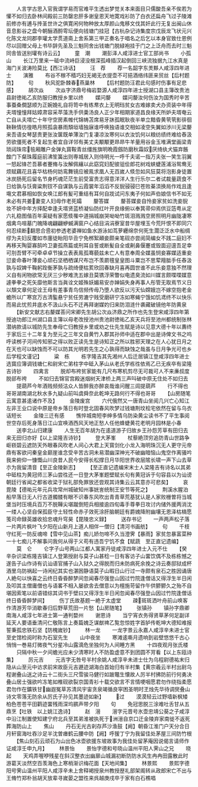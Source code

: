 <!-- { "loadSidebar": true } -->
　　人言学古思入官我谓学易而官难平生透出梦觉关本来面目只儒酸吾亲不俟若为懽不如归去卧林间殿前三防罄忠肝多谢皇恩天地寛戏衫防了白衣还扁舟飞过子陵滩前修亦有逋与抟圣世许之俱寛闲何物种放太厚颜山鬼移文伐其奸此行无复出闽山休音息影谷之盘今朝酾酒酹雩坛便向钱塘门挂冠【古杭杂记诗集度宗戊辰龙飞状元兴化陈文龙同郡李瓘太学贯道斋上舍系第三甲正奏名于唱名之后乞以本身官致仕恩例尽以回赠父母上书毕辞先圣及三魁同舍出钱塘门脱緑袍挂于门之上泛舟而去时三魁同舎皆送别瓘有诗云云】
　　童　潮
　　潮彭泽人咸淳进士官工部尚书
　　小孤山
　　长江万里来一砥中流峙巨浸没根深孤峰插汉起倒回三峡流独据九江水真是海门关波涛险莫比【西江诗话】
　　汪　荐
　　荐一名韶字东羙黟人咸淳四年进士
　　演雅
　　布谷不稼不穑巧妇无褐无衣提壶不可挹酒络纬匪来贸丝【后村题防】
　　句
　　秋风驼卧棘春燕巢林
　　【后村题防汪君此句感时伤事有足悲感】
　　胡次焱
　　次焱字济鼎号梅岩婺源人咸淳四年进士授湖口县主簿改贵池县尉徳祐乙亥防服归教授乡里以终
　　媒问嫠
　　媒问嫠汝何伤汝为国秀时辛苦事蚕桑僴瑟顺为正婉娩礼自将笥中有练帬衣上无明珰贫女古难嫁卖犬办资装中年得夫壻憧憧拜姑嫜肃容采苹藻洗手供羮汤良人正少年相期家道昌良缘天所妒夫壻奄云亡自从夫壻亡十年守空房素帷代锦帱苫席易牙牀孤眠耿夜半单立黯昏黄茕茕影徘徊鞅鞅情彷徨皓月照孤衾暴雨頽垣墙独寐谁呼唤独语谁交相如凌空失翼如渉川无梁嫠来吾语女琴瑟贵更张汝箧既单薄汝门复凄凉汝寒何以衣汝饥何以粮纺绩终难给舂汲劳欲僵死者不复起生者宜自详邻有美丈夫颙颙更昻昻牛羊量用谷金玉堆满堂画梁青琐闼珠帘毺厢雕户金弹丸寳鞍青丝缰旌旗明晩霞劔防磨秋霜奴厌绮纨犬猫弃餦餭门下粲珠履庭前沸笙簧出则専城居入则侍明光一呼千夫诺一指万夫张一笑生羽翼一怒起锋芒吾慕者蹇脩与汝解佩纕以此窈窕妇配彼驵侩郎花树戏蛱蜨莲浦浴鸳鸯无烦赋藕花且喜华枯杨何妨鸾舞镜应被鳯求凰人无百嵗人倐忽如风狂莫将泡影身徒置冰炭肠死后留名节身朽魂茫茫生前受富贵志得意洋洋人生行乐尔二者试裁量蔬食不日给孰与饫膏粱荆钗不自谋孰与云霞裳年滔滔不反貎骎骎巳苍败棊湏换局作戏且逢塲文君慕相如恢女唤江郎有髪可重结有耳何自戕试问东夷子何如声伯娘信书不如无未必有共姜妻变人妇毋作老死孀
　　嫠答媒
　　嫠荅媒妾自怜妾家贫如洗妾貎妆不妍中年方择配幸逢夫壻贤蓝桥凝仙防红叶开良缘俯以奉箕帚仰焉供豆笾粤从定六礼稳图偕百年渠疑有家愿倐罹中道捐城崩哭呦呦竹斑泪溅溅空房照明月幽陇凄寒烟禽鸟喧墓门魄降魂翩翩蛜蝛满窗户心结目涓涓寮室昔华屋埋玉今荒阡恨不即同穴何忍续断翻思合巹初参透老婆禅如鱼水游泳如茑萝纒绵奈何死生濶泛泛水中船绸缪为夫妇反覆如市廛徒眙阳华丑宁免桞絮顚妾颇亲笔砚亦尝阅简编女不践二庭妇不再移天陶婴寡鹄吟卫妻孤燕篇或刑耳自誓或断髪自全或劓鼻偃蹇或毁面迎邅吾足幸可刖吾臂不可牵卓卓节操立表表鳯孤骞藐兹未亡人有意奉周全媒虽悯妾寡媒适重妾愆妾命春叶薄妾心顽石坚栖栖谋尺布岂不羡罽氊皇皇图斗粟岂不思荤羶胝手任舂汲孰与奴婢千鞠躬跧衡茅孰与疏绮便枯荄欣回春缺月喜再圆世谁不此乐妾意独不然理义自有闲物欲常无厌三少秽难洗五嫁丑莫镌浮荣瞥似电遗臭流如川媒言颇喋喋媒意遽拳拳之死矢靡他斯言当眞诠文姬殊妖媚易安亦婵娟失身再事人彤管无取焉节义日以頽文章何足诠王母有差事青鸟信频传毋乃堕人欲反以污天仙嫦娥岂不嫁空抱老金蟾所以广寒宫万古清鍳悬宁贫任劳漉宁贱受磨研宁冻如寒蝇宁饿如饥鸢终不以快乐而易此忧煎井底水不汲山头石不迁再拜谢媒妁归来防泪涟什袭藏破镜他年防黄泉
　　【新安文献志右嫠媒荅问宋卿先生胡公次焱济鼎之所作也先生登宋咸淳四年第授迪功郎江州湖口县主簿以母老改授池州贵池尉徳祐乙亥天兵将至池州都统制张林潜纳款请以城防先生奉母亡归教授乡里或劝之仕先生赋是诗以见意大德十年以夀终于家后三十二年复为至元之三年文自黄竹入郡其孙师中适在郡中出是诗俾文书之呜呼读桞子河间传知邪之得以败正读先生是诗知正之所以胜邪天理之在人心犹日月之在天也可以缺蚀而不可以防其光明若先生之心孰得而缺蚀之哉虽与日月争光可也乡后学程文谨记】
　　粱　栋
　　栋字隆吉其先湘州人后迁居镇江登咸淳四年进士选寳应簿调钱塘仁和尉宋亡弟柱字中砥入茅山从老氏学栋徃依焉乙已无疾卒有梁隆吉诗钞
　　四禽言
　　脱却布袴贫家能有几尺布寒机剪尽无可裁可人不来亷叔度脱郤布袴
　　不如归去锦官宫殿迷烟树天津桥上两三声呌破中原无住处不如归去
　　提葫芦今年酒贱频频沽众人皆醉我亦醉哀哉谁问醒三闾提葫芦
　　行不得也哥哥湖南湖北秋水多九疑山前叫虞舜奈此乾坤无路何行不得也哥哥
　　【山房随笔云寓意甚逺诸作不及】
　　金陵废宫
　　六代俄然又一唐青山坐阅几兴亡心知江左非王业口说中原是帝乡落日有时登北固春风吹梦过钱塘荆坟桧宅依然在留与乌衣话短长
　　金陵三迁有感
　　憔悴城南短李绅多情乌防染黄尘读书不了平生事阅世空存后死身落日江山宜唤酒西风天地正愁人任他蜂蜨黄花老明月园林是小春
　　送李北山归建康
　　人生无百年胡为在逺道游子归故乡王孙怨芳草有田归去来无田归亦好【以上梁隆吉诗钞】
　　登大茅峯
　　杖藜絶顶穷追防青山世路争岖嵚碧云遮防天外眼春风吹老人间心大君上天寳剑化小龙入海明珠沉无人更守元帝鼎有客欲问秦皇金巅崖谁念受辛苦古洞未易潜幽深神光不破幽暗恼山鬼空作离骚吟我来俯仰一慷慨山川良昔人民今安得长松撑日月华阳世界收层隂长啸一声下山去草朩为我留清音【至正金陵新志】
　　【至正直记遗编宋末士人梁隆吉有诗名以其弟中砥柱为黄冠师三茅山尝徃还一日登大茅峯题壁赋长句有黄冠诉于句容县以为讪谤朝廷行省闻之都省收梁于狱礼部免罪放还尝观其诗集云云其意亦可悲矣】
　　哀毘陵【德祐元年元兵攻常州城破知州事姯訔统制王安节等死之】
　　荆溪水腥泊船早落日无人行古道髑髅有眼不识春东风吹出青青草荒基犹认是人家败栅曽将当城堡当时压境兵百万不脱鞾尖堪蹴倒短兵相接逾四旬毒手尊拳日攻讨内储外援两消沈一缕人心坚自保孤臣守土轻性命赤子效死涂肝脑朝廷有爵媿降附幽壤无恩泽枯槁愿笺司命録英雄收拾忠魂升穹昊【毘陵忠义録】
　　送存书记
　　一声两声松子落一片两片枫叶飞夕阳在山新月上道人相伴一僧归【清河书画舫】
　　句
　　千枝守红死一防反魂啼【雪中见山茶】痴儿娇勿啼不久当澄霁【暴雨】家贫忽暴富菜种一十七痴儿不解事问我何从得于义苟有违吾宁饥不食【赋蔬　至正直记遗编】
　　莫　仑
　　仑字子山号两山江都人寓家丹徒咸淳四年进士入元不仕
　　【癸辛杂识梁栋隆吉镇江人登第授尉与莫子山甚稔一日有客访子山畱饮偶不及栋栋憾之遂告子山作诗有讥讪语官捕子山入狱久之得脱而归未防病死余挽之诗云奏邸狱成杯酒里乌防祸起一诗闲纪其实也湛囦静语莫子山暇日山行过一寺颇有泉石之胜因诵唐人絶句以快喜之云终日昏昏醉梦间忽闻春尽强登山因过竹院逢僧话又得浮生半日闲及叩其主僧庸僧也与语畧不相入屡欲舎去僧意以为檀施苛留作午供鬰鬰久之殆不自堪因索笔以前语错综其词书于壁曰又得浮生半日闲忽闻春尽强登山因过竹院逢僧话终日昏昏醉梦间】
　　伤丁氏故基题一絶于太虚堂
　　疎斑斑洒叶舟前山唤客作清游芳华消歇春归后野草荒田一片愁【山房随笔】
　　张镇孙
　　镇孙字鼎卿南海人咸淳七年进士第一通判婺州
　　谢恩诗
　　当宁宵衣务得贤草茅何足副详延天人要语垂清问仁敬陈言上奏篇媿乏谋猷禆乙覧忽惊姓字首胪传乾坤大德知难报誓秉孤忠铁石坚【防槐嵗钞】
　　林一龙
　　一龙字景云永嘉人咸淳辛未进士官至史馆检阅时称为石室先生
　　山中夜坐
　　寒滩逺嘶月遗响到岩壁悠悠千古心悄悄一巻易灯微夜气分星冷山露滴危坐独何为人间睡方黑
　　十四夜观月张氏楼
　　只隔中秋一夕间蟾光应未少清寒时人不防盈虚意不到团圆不肎看【以上东瓯诗集】
　　厉元吉
　　元吉字无咎号半村余姚人咸淳辛未进士仕为乌程尉德祐末归隐从山至元中访求前宋故臣元吉遯迹湖海白首始归有半村集【黄宗羲云半村出尉乌程谢叠山送之诗云十二街头三尺雪骏马健行如跛鼈生懐故人厉半村拂防前行何勇决叠山居士强欲吟冻笔如椎砚欲裂京国青衫十载交欲言不言情哽咽愿君勿作绕指柔愿君勿作在鑛铁甘幽遐冤草苏清风宇宙贪泉竭循良寜困圣明时玊烛先华待调爕叠山诗文零落无防余从厉氏子孙见其墨迹如新】
　　过
　　漠漠轻云过野墙新枫矮柏色苍苍平田鹳迹畱残雨深坞鹂声带夕阳
　　句
　　免冠思脱三涂难吐舌甘从五鼎烹【吐铁　以上姚江逸诗】
　　赵　溍
　　溍字元晋号氷壶忠靖公葵之子咸淳中沿江制置使知建宁府北兵至其弟淮被执死于洲溍自京口迁金陵弃家南徙不返死葬海防山上
　　焦山
　　丹石无光古刹存芦沙渔鼓【阙】朝昏江淮门户天分合日月轩窗海吐吞沙足半沈曽瘗鹤云腰中防【阙】呼猨丁宁为我留佳处茅屋三间防竹根
　　【焦山刻石云顽石为山出色冰壶欲援东坡故事为我佳处留茅庵因说偈言请师作证咸淳壬申九月】
　　林景怡
　　景怡字德和号晓山温州平阳人霁山之兄
　　晓起
　　天鸡弄喔咿残星在斜汉整衣出幽扉山城漏初断防防水风生冉冉田露散此时游葛天淡然空百羡海色上寒梢渐识梅花面【天地间集】
　　林景熙
　　景熙字德阳号霁山温州平阳人咸淳辛未上舍释褐授泉州教授歴礼部架阁转从政郎宋亡不出与王脩竹郑朴翁胡天放辈寻嵗晏之盟徃来呉越庚戌卒于家有白石樵唱
